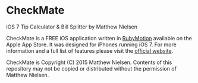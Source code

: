 # CheckMate

iOS 7 Tip Calculator & Bill Splitter by Matthew Nielsen

CheckMate is a FREE iOS application written in [RubyMotion](http://www.rubymotion.com) available on the Apple App Store. It was designed for iPhones running iOS 7. For more information and a full list of features please visit the [official website](http://www.matthewqnielsen.com/checkmate.html).

CheckMate is Copyright (C) 2015 Matthew Nielsen. Contents of this repository may not be copied or distributed without the permission of Matthew Nielsen.
